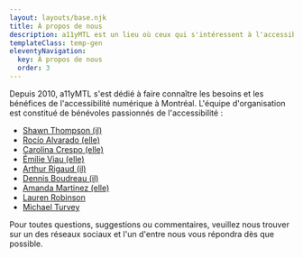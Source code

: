 ```yaml
---
layout: layouts/base.njk
title: À propos de nous
description: a11yMTL est un lieu où ceux qui s'intéressent à l'accessibilité numérique peuvent se réunir et apprendre.
templateClass: temp-gen
eleventyNavigation:
  key: À propos de nous
  order: 3
---
```


Depuis 2010, a11yMTL s'est dédié à faire connaître les besoins et les bénéfices de l'accessibilité numérique à Montréal. L'équipe d'organisation est constitué de bénévoles passionnés de l'accessibilité :

- [Shawn Thompson (il)](https://www.linkedin.com/in/shawn-thompson-aba0159b/)
- [Rocío Alvarado (elle)](https://www.linkedin.com/in/rocioalvarado/)
- [Carolina Crespo (elle)](https://www.linkedin.com/in/carolina-crespo-cpwa-a1a36467/)
- [Émilie Viau (elle)](https://www.linkedin.com/in/emilie-viau-12a410167)
- [Arthur Rigaud (il)](https://www.linkedin.com/in/arthurrigaud/)
- [Dennis Boudreau (il)](https://www.linkedin.com/in/dboudreau)
- [Amanda Martinez (elle)](https://www.linkedin.com/in/amanda-martinez-b6287889/)
- [Lauren Robinson](https://www.linkedin.com/in/robinsonlauren514/)
- [Michael Turvey](https://www.linkedin.com/in/michael-turvey-52393b110/)

Pour toutes questions, suggestions ou commentaires, veuillez nous trouver sur un des réseaux sociaux et l'un d'entre nous vous répondra dès que possible.
